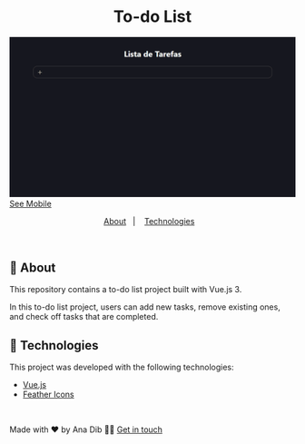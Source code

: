 <h1 align="center">
 To-do List
</h1>

![](https://github.com/anadib/to-do-list/blob/main/gifs/todolistDesktop.gif?raw=true)
[See Mobile](https://github.com/anadib/to-do-list/blob/main/gifs/todolistMobile.gif)

<p align="center">
  <a href="#page_with_curl-about">About</a>&nbsp;&nbsp;&nbsp;|&nbsp;&nbsp;&nbsp;
  <a href="#hammer-technologies">Technologies</a>&nbsp;&nbsp;&nbsp;
</p>

</br>

## :page_with_curl: About

This repository contains a to-do list project built with Vue.js 3. 

In this to-do list project, users can add new tasks, remove existing ones, and check off tasks that are completed.

## :hammer: Technologies

This project was developed with the following technologies:

- [Vue.js](https://vuejs.org/guide/introduction.html)
- [Feather Icons](https://feathericons.com/)

</br>

Made with ❤️ by Ana Dib 👋🏻 [Get in touch](https://github.com/anadib)
